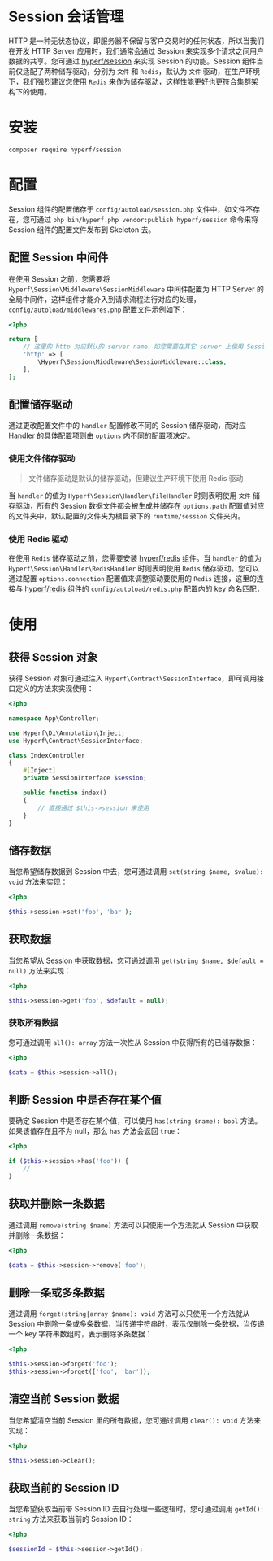 # Session 会话管理

HTTP 是一种无状态协议，即服务器不保留与客户交易时的任何状态，所以当我们在开发 HTTP Server 应用时，我们通常会通过 Session 来实现多个请求之间用户数据的共享。您可通过 [hyperf/session](https://github.com/hyperf/session) 来实现 Session 的功能。Session 组件当前仅适配了两种储存驱动，分别为 `文件` 和 `Redis`，默认为 `文件` 驱动，在生产环境下，我们强烈建议您使用 `Redis` 来作为储存驱动，这样性能更好也更符合集群架构下的使用。

# 安装

```bash
composer require hyperf/session
```

# 配置

Session 组件的配置储存于 `config/autoload/session.php` 文件中，如文件不存在，您可通过 `php bin/hyperf.php vendor:publish hyperf/session` 命令来将 Session 组件的配置文件发布到 Skeleton 去。

## 配置 Session 中间件

在使用 Session 之前，您需要将 `Hyperf\Session\Middleware\SessionMiddleware` 中间件配置为 HTTP Server 的全局中间件，这样组件才能介入到请求流程进行对应的处理，`config/autoload/middlewares.php` 配置文件示例如下：

```php
<?php

return [
    // 这里的 http 对应默认的 server name，如您需要在其它 server 上使用 Session，需要对应的配置全局中间件
    'http' => [
        \Hyperf\Session\Middleware\SessionMiddleware::class,
    ],
];
```

## 配置储存驱动

通过更改配置文件中的 `handler` 配置修改不同的 Session 储存驱动，而对应 Handler 的具体配置项则由 `options` 内不同的配置项决定。

### 使用文件储存驱动

> 文件储存驱动是默认的储存驱动，但建议生产环境下使用 Redis 驱动

当 `handler` 的值为 `Hyperf\Session\Handler\FileHandler` 时则表明使用 `文件` 储存驱动，所有的 Session 数据文件都会被生成并储存在 `options.path` 配置值对应的文件夹中，默认配置的文件夹为根目录下的 `runtime/session` 文件夹内。

### 使用 Redis 驱动

在使用 `Redis` 储存驱动之前，您需要安装 [hyperf/redis](https://github.com/hyperf/redis) 组件。当 `handler` 的值为 `Hyperf\Session\Handler\RedisHandler` 时则表明使用 `Redis` 储存驱动。您可以通过配置 `options.connection` 配置值来调整驱动要使用的 `Redis` 连接，这里的连接与 [hyperf/redis](https://github.com/hyperf/redis) 组件的 `config/autoload/redis.php` 配置内的 key 命名匹配，

# 使用

## 获得 Session 对象

获得 Session 对象可通过注入 `Hyperf\Contract\SessionInterface`，即可调用接口定义的方法来实现使用：

```php
<?php

namespace App\Controller;

use Hyperf\Di\Annotation\Inject;
use Hyperf\Contract\SessionInterface;

class IndexController
{
    #[Inject]
    private SessionInterface $session;

    public function index()
    {
        // 直接通过 $this->session 来使用
    } 
}
```

## 储存数据

当您希望储存数据到 Session 中去，您可通过调用 `set(string $name, $value): void` 方法来实现：

```php
<?php

$this->session->set('foo', 'bar');
```

## 获取数据

当您希望从 Session 中获取数据，您可通过调用 `get(string $name, $default = null)` 方法来实现：

```php
<?php

$this->session->get('foo', $default = null);
```

### 获取所有数据

您可通过调用 `all(): array` 方法一次性从 Session 中获得所有的已储存数据：

```php
<?php

$data = $this->session->all();
```

## 判断 Session 中是否存在某个值

要确定 Session 中是否存在某个值，可以使用 `has(string $name): bool` 方法。如果该值存在且不为 null，那么 `has` 方法会返回 `true`：

```php
<?php

if ($this->session->has('foo')) {
    //
}
```

## 获取并删除一条数据

通过调用 `remove(string $name)` 方法可以只使用一个方法就从 Session 中获取并删除一条数据：

```php
<?php

$data = $this->session->remove('foo');
```

## 删除一条或多条数据

通过调用 `forget(string|array $name): void` 方法可以只使用一个方法就从 Session 中删除一条或多条数据，当传递字符串时，表示仅删除一条数据，当传递一个 key 字符串数组时，表示删除多条数据：

```php
<?php

$this->session->forget('foo');
$this->session->forget(['foo', 'bar']);
```

## 清空当前 Session 数据

当您希望清空当前 Session 里的所有数据，您可通过调用 `clear(): void` 方法来实现：

```php
<?php

$this->session->clear();
```

## 获取当前的 Session ID

当您希望获取当前带 Session ID 去自行处理一些逻辑时，您可通过调用 `getId(): string` 方法来获取当前的 Session ID：

```php
<?php

$sessionId = $this->session->getId();
```

